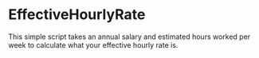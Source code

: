 # EffectiveHourlyRate

This simple script takes an annual salary and estimated hours worked per week to calculate what your effective hourly rate is.
